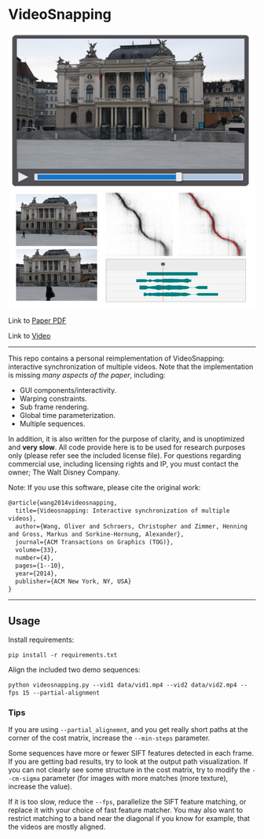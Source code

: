 # VideoSnapping

![Representative Image](web/representative.jpg)

Link to [Paper PDF](https://citeseerx.ist.psu.edu/viewdoc/download?doi=10.1.1.650.8437&rep=rep1&type=pdf)

Link to [Video](https://www.youtube.com/watch?v=iwT8Hs3rMug)

---

This repo contains a personal reimplementation of VideoSnapping: interactive synchronization of multiple videos.  Note that the implementation is missing *many aspects of the paper*, including:

- GUI components/interactivity.
- Warping constraints.
- Sub frame rendering.
- Global time parameterization.
- Multiple sequences.

In addition, it is also written for the purpose of clarity, and is unoptimized and **very slow**. All code provide here is to be used for research purposes only (please refer see the included license file). For questions regarding commercial use, including licensing rights and IP, you must contact the owner; The Walt Disney Company.

Note: If you use this software, please cite the original work:

```
@article{wang2014videosnapping,
  title={Videosnapping: Interactive synchronization of multiple videos},
  author={Wang, Oliver and Schroers, Christopher and Zimmer, Henning and Gross, Markus and Sorkine-Hornung, Alexander},
  journal={ACM Transactions on Graphics (TOG)},
  volume={33},
  number={4},
  pages={1--10},
  year={2014},
  publisher={ACM New York, NY, USA}
}
```

---

## Usage

Install requirements:
```
pip install -r requirements.txt
```

Align the included two demo sequences:
```
python videosnapping.py --vid1 data/vid1.mp4 --vid2 data/vid2.mp4 --fps 15 --partial-alignment
```

### Tips

If you are using `--partial_alignemnt`, and you get really short paths at the corner of the cost matrix, increase the `--min-steps` parameter.

Some sequences have more or fewer SIFT features detected in each frame. If you are getting bad results, try to look at the output path visualization. If you can not clearly see some structure in the cost matrix, try to modify the `--cm-sigma` parameter (for images with more matches (more texture), increase the value).

If it is too slow, reduce the `--fps`, parallelize the SIFT feature matching, or replace it with your choice of fast feature matcher. You may also want to restrict matching to a band near the diagonal if you know for example, that the videos are mostly aligned.
